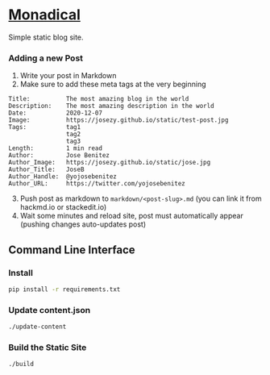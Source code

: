 # [Monadical](https://monadical.com)

Simple static blog site.

### Adding a new Post

1. Write your post in Markdown
2. Make sure to add these meta tags at the very beginning

```
Title:          The most amazing blog in the world
Description:    The most amazing description in the world
Date:           2020-12-07
Image:          https://josezy.github.io/static/test-post.jpg
Tags:           tag1
                tag2
                tag3
Length:         1 min read
Author:         Jose Benitez
Author_Image:   https://josezy.github.io/static/jose.jpg
Author_Title:   JoseB
Author_Handle:  @yojosebenitez
Author_URL:     https://twitter.com/yojosebenitez
```

3. Push post as markdown to `markdown/<post-slug>.md` (you can link it from hackmd.io or stackedit.io)
4. Wait some minutes and reload site, post must automatically appear (pushing changes auto-updates post)


## Command Line Interface

### Install

```bash
pip install -r requirements.txt
```

### Update content.json

```bash
./update-content
```

### Build the Static Site

```bash
./build
```
